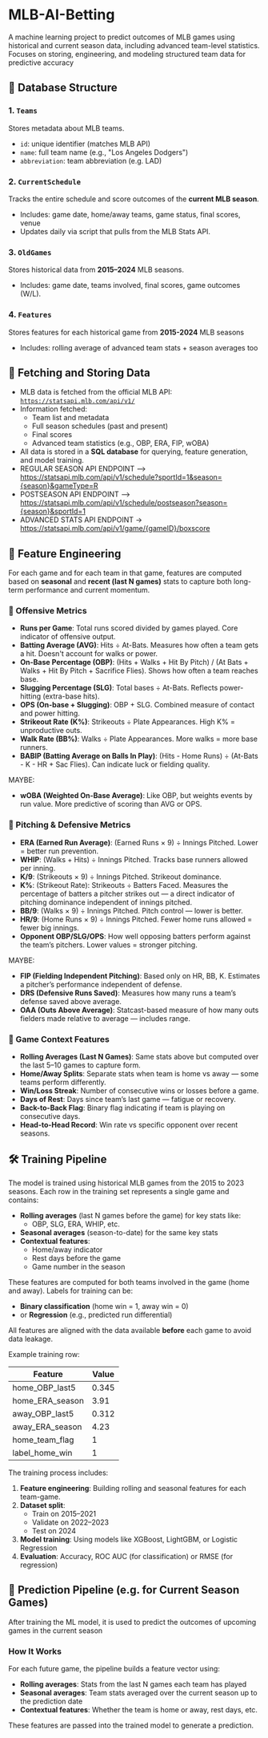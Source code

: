 # MLB-AI-Betting

A machine learning project to predict outcomes of MLB games using historical and current season data, including advanced team-level statistics. Focuses on storing, engineering, and modeling structured team data for predictive accuracy

## 📂 Database Structure

### 1. `Teams`
Stores metadata about MLB teams.
- `id`: unique identifier (matches MLB API)
- `name`: full team name (e.g., "Los Angeles Dodgers")
- `abbreviation`: team abbreviation (e.g. LAD)

### 2. `CurrentSchedule`
Tracks the entire schedule and score outcomes of the **current MLB season**.
- Includes: game date, home/away teams, game status, final scores, venue
- Updates daily via script that pulls from the MLB Stats API.

### 3. `OldGames`
Stores historical data from **2015–2024** MLB seasons.
- Includes: game date, teams involved, final scores, game outcomes (W/L).

### 4. `Features`
Stores features for each historical game from **2015-2024** MLB seasons
- Includes: rolling average of advanced team stats + season averages too

## 🔄 Fetching and Storing Data

- MLB data is fetched from the official MLB API: [`https://statsapi.mlb.com/api/v1/`](https://statsapi.mlb.com/api/v1/)
- Information fetched:
  - Team list and metadata
  - Full season schedules (past and present)
  - Final scores
  - Advanced team statistics (e.g., OBP, ERA, FIP, wOBA)
- All data is stored in a **SQL database** for querying, feature generation, and model training.
- REGULAR SEASON API ENDPOINT —> https://statsapi.mlb.com/api/v1/schedule?sportId=1&season={season}&gameType=R
- POSTSEASON API ENDPOINT —> https://statsapi.mlb.com/api/v1/schedule/postseason?season={season}&sportId=1
- ADVANCED STATS API ENDPOINT -> https://statsapi.mlb.com/api/v1/game/{gameID}/boxscore

## 🧠 Feature Engineering

For each game and for each team in that game, features are computed based on **seasonal** and **recent (last N games)** stats to capture both long-term performance and current momentum.

### 🔹 Offensive Metrics

- **Runs per Game**: Total runs scored divided by games played. Core indicator of offensive output.
- **Batting Average (AVG)**: Hits ÷ At-Bats. Measures how often a team gets a hit. Doesn't account for walks or power.
- **On-Base Percentage (OBP)**: (Hits + Walks + Hit By Pitch) / (At Bats + Walks + Hit By Pitch + Sacrifice Flies). Shows how often a team reaches base.
- **Slugging Percentage (SLG)**: Total bases ÷ At-Bats. Reflects power-hitting (extra-base hits).
- **OPS (On-base + Slugging)**: OBP + SLG. Combined measure of contact and power hitting.
- **Strikeout Rate (K%)**: Strikeouts ÷ Plate Appearances. High K% = unproductive outs.
- **Walk Rate (BB%)**: Walks ÷ Plate Appearances. More walks = more base runners.
- **BABIP (Batting Average on Balls In Play)**: (Hits - Home Runs) ÷ (At-Bats - K - HR + Sac Flies). Can indicate luck or fielding quality.
  
MAYBE:
- **wOBA (Weighted On-Base Average)**: Like OBP, but weights events by run value. More predictive of scoring than AVG or OPS.

### 🔹 Pitching & Defensive Metrics

- **ERA (Earned Run Average)**: (Earned Runs × 9) ÷ Innings Pitched. Lower = better run prevention.
- **WHIP**: (Walks + Hits) ÷ Innings Pitched. Tracks base runners allowed per inning.
- **K/9**: (Strikeouts × 9) ÷ Innings Pitched. Strikeout dominance.
- **K%**: (Strikeout Rate): Strikeouts ÷ Batters Faced. Measures the percentage of batters a pitcher strikes out — a direct indicator of pitching dominance independent of innings pitched.
- **BB/9**: (Walks × 9) ÷ Innings Pitched. Pitch control — lower is better.
- **HR/9**: (Home Runs × 9) ÷ Innings Pitched. Fewer home runs allowed = fewer big innings.
- **Opponent OBP/SLG/OPS**: How well opposing batters perform against the team’s pitchers. Lower values = stronger pitching.

MAYBE:
- **FIP (Fielding Independent Pitching)**: Based only on HR, BB, K. Estimates a pitcher’s performance independent of defense.
- **DRS (Defensive Runs Saved)**: Measures how many runs a team’s defense saved above average.
- **OAA (Outs Above Average)**: Statcast-based measure of how many outs fielders made relative to average — includes range.

### 🔹 Game Context Features

- **Rolling Averages (Last N Games)**: Same stats above but computed over the last 5–10 games to capture form.
- **Home/Away Splits**: Separate stats when team is home vs away — some teams perform differently.
- **Win/Loss Streak**: Number of consecutive wins or losses before a game.
- **Days of Rest**: Days since team’s last game — fatigue or recovery.
- **Back-to-Back Flag**: Binary flag indicating if team is playing on consecutive days.
- **Head-to-Head Record**: Win rate vs specific opponent over recent seasons.

## 🛠️ Training Pipeline

The model is trained using historical MLB games from the 2015 to 2023 seasons. Each row in the training set represents a single game and contains:

- **Rolling averages** (last N games before the game) for key stats like:
  - OBP, SLG, ERA, WHIP, etc.
- **Seasonal averages** (season-to-date) for the same key stats
- **Contextual features**:
  - Home/away indicator
  - Rest days before the game
  - Game number in the season

These features are computed for both teams involved in the game (home and away). Labels for training can be:
- **Binary classification** (home win = 1, away win = 0)
- or **Regression** (e.g., predicted run differential)

All features are aligned with the data available **before** each game to avoid data leakage.

Example training row:

| Feature             | Value  |
|---------------------|--------|
| home_OBP_last5      | 0.345  |
| home_ERA_season     | 3.91   |
| away_OBP_last5      | 0.312  |
| away_ERA_season     | 4.23   |
| home_team_flag      | 1      |
| label_home_win      | 1      |

The training process includes:
1. **Feature engineering**: Building rolling and seasonal features for each team-game.
2. **Dataset split**:  
   - Train on 2015–2021  
   - Validate on 2022–2023  
   - Test on 2024  
3. **Model training**: Using models like XGBoost, LightGBM, or Logistic Regression
4. **Evaluation**: Accuracy, ROC AUC (for classification) or RMSE (for regression)


## 🎯 Prediction Pipeline (e.g. for Current Season Games)

After training the ML model, it is used to predict the outcomes of upcoming games in the current season

### How It Works

For each future game, the pipeline builds a feature vector using:

- **Rolling averages**: Stats from the last N games each team has played
- **Seasonal averages**: Team stats averaged over the current season up to the prediction date
- **Contextual features**: Whether the team is home or away, rest days, etc.

These features are passed into the trained model to generate a prediction.

